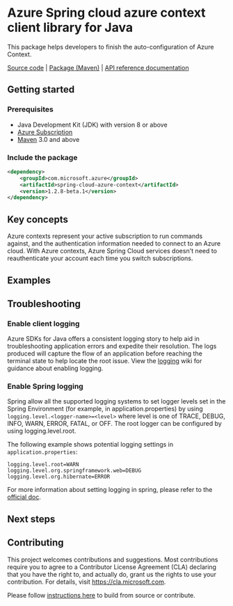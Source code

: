 # Azure Spring cloud azure context client library for Java
This package helps developers to finish the auto-configuration of Azure Context.

[Source code][src] | [Package (Maven)][package] | [API reference documentation][refdocs]

## Getting started
### Prerequisites
- Java Development Kit (JDK) with version 8 or above
- [Azure Subscription][azure_subscription]
- [Maven][maven] 3.0 and above

### Include the package
[//]: # ({x-version-update-start;com.microsoft.azure:spring-cloud-azure-context;current})
```xml
<dependency>
    <groupId>com.microsoft.azure</groupId>
    <artifactId>spring-cloud-azure-context</artifactId>
    <version>1.2.8-beta.1</version>
</dependency>
```
[//]: # ({x-version-update-end})

## Key concepts
Azure contexts represent your active subscription to run commands against, and the authentication information needed to connect to an Azure cloud. With Azure contexts, Azure Spring Cloud services doesn't need to reauthenticate your account each time you switch subscriptions.
## Examples

## Troubleshooting
### Enable client logging
Azure SDKs for Java offers a consistent logging story to help aid in troubleshooting application errors and expedite their resolution. The logs produced will capture the flow of an application before reaching the terminal state to help locate the root issue. View the [logging][logging] wiki for guidance about enabling logging.

### Enable Spring logging
Spring allow all the supported logging systems to set logger levels set in the Spring Environment (for example, in application.properties) by using `logging.level.<logger-name>=<level>` where level is one of TRACE, DEBUG, INFO, WARN, ERROR, FATAL, or OFF. The root logger can be configured by using logging.level.root.

The following example shows potential logging settings in `application.properties`:

```properties
logging.level.root=WARN
logging.level.org.springframework.web=DEBUG
logging.level.org.hibernate=ERROR
```

For more information about setting logging in spring, please refer to the [official doc][logging_doc].
 

## Next steps


## Contributing
This project welcomes contributions and suggestions.  Most contributions require you to agree to a Contributor License Agreement (CLA) declaring that you have the right to, and actually do, grant us the rights to use your contribution. For details, visit https://cla.microsoft.com.

Please follow [instructions here][contributing_md] to build from source or contribute.

<!-- Link -->
[src]: https://github.com/Azure/azure-sdk-for-java/tree/master/sdk/spring/azure-spring-cloud-context/src
[package]: https://mvnrepository.com/artifact/com.microsoft.azure/spring-cloud-azure-context
[refdocs]: https://azure.github.io/azure-sdk-for-java/spring.html#spring-cloud-azure-context
[logging]: https://github.com/Azure/azure-sdk-for-java/wiki/Logging-with-Azure-SDK#use-logback-logging-framework-in-a-spring-boot-application
[azure_subscription]: https://azure.microsoft.com/free
[logging_doc]: https://docs.spring.io/spring-boot/docs/current/reference/html/spring-boot-features.html#boot-features-logging
[contributing_md]: https://github.com/Azure/azure-sdk-for-java/tree/master/sdk/spring/CONTRIBUTING.md
[maven]: http://maven.apache.org/
